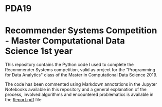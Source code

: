 # PDA19
# Recommender Systems Competition - Master Computational Data Science 1st year

This repository contains the Python code I used to complete the Recommender Systems competition, 
valid as project for the "Programming for Data Analytics" class of the Master in Computational Data Science 2019. 

The code has been commented using Markdown annotations in the Jupyter Notebooks available in this repository 
and a general explanation of the process, involved algorithms and encountered problematics is available in the [Report.pdf](Report.pdf) file
